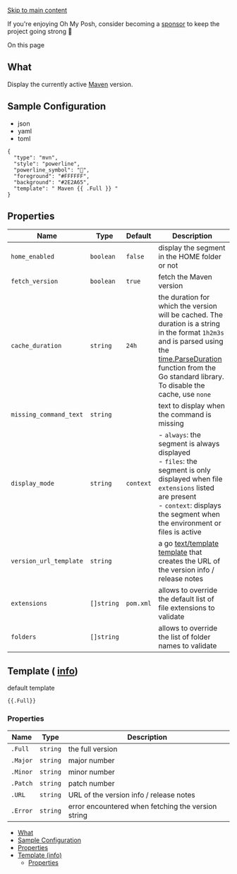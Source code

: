 [Skip to main content](https://ohmyposh.dev/docs/segments/cli/mvn#__docusaurus_skipToContent_fallback)

If you're enjoying Oh My Posh, consider becoming a [sponsor](https://github.com/sponsors/JanDeDobbeleer) to keep the project going strong 💪

On this page

## What [​](https://ohmyposh.dev/docs/segments/cli/mvn\#what "Direct link to What")

Display the currently active [Maven](https://maven.apache.org/) version.

## Sample Configuration [​](https://ohmyposh.dev/docs/segments/cli/mvn\#sample-configuration "Direct link to Sample Configuration")

- json
- yaml
- toml

```codeBlockLines_e6Vv
{
  "type": "mvn",
  "style": "powerline",
  "powerline_symbol": "",
  "foreground": "#FFFFFF",
  "background": "#2E2A65",
  "template": " Maven {{ .Full }} "
}

```

## Properties [​](https://ohmyposh.dev/docs/segments/cli/mvn\#properties "Direct link to Properties")

| Name | Type | Default | Description |
| --- | --- | --- | --- |
| `home_enabled` | `boolean` | `false` | display the segment in the HOME folder or not |
| `fetch_version` | `boolean` | `true` | fetch the Maven version |
| `cache_duration` | `string` | `24h` | the duration for which the version will be cached. The duration is a string in the format `1h2m3s` and is parsed using the [time.ParseDuration](https://golang.org/pkg/time/#ParseDuration) function from the Go standard library. To disable the cache, use `none` |
| `missing_command_text` | `string` |  | text to display when the command is missing |
| `display_mode` | `string` | `context` | - `always`: the segment is always displayed<br>- `files`: the segment is only displayed when file `extensions` listed are present<br>- `context`: displays the segment when the environment or files is active |
| `version_url_template` | `string` |  | a go [text/template](https://golang.org/pkg/text/template/) [template](https://ohmyposh.dev/docs/configuration/templates) that creates the URL of the version info / release notes |
| `extensions` | `[]string` | `pom.xml` | allows to override the default list of file extensions to validate |
| `folders` | `[]string` |  | allows to override the list of folder names to validate |

## Template ( [info](https://ohmyposh.dev/docs/configuration/templates)) [​](https://ohmyposh.dev/docs/segments/cli/mvn\#template-info "Direct link to template-info")

default template

```codeBlockLines_e6Vv
{{.Full}}

```

### Properties [​](https://ohmyposh.dev/docs/segments/cli/mvn\#properties-1 "Direct link to Properties")

| Name | Type | Description |
| --- | --- | --- |
| `.Full` | `string` | the full version |
| `.Major` | `string` | major number |
| `.Minor` | `string` | minor number |
| `.Patch` | `string` | patch number |
| `.URL` | `string` | URL of the version info / release notes |
| `.Error` | `string` | error encountered when fetching the version string |

- [What](https://ohmyposh.dev/docs/segments/cli/mvn#what)
- [Sample Configuration](https://ohmyposh.dev/docs/segments/cli/mvn#sample-configuration)
- [Properties](https://ohmyposh.dev/docs/segments/cli/mvn#properties)
- [Template (info)](https://ohmyposh.dev/docs/segments/cli/mvn#template-info)
  - [Properties](https://ohmyposh.dev/docs/segments/cli/mvn#properties-1)
